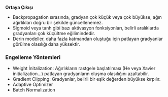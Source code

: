 **Ortaya Çıkışı**
- Backpropagation sırasında, gradyan çok küçük veya çok büyükse, ağın ağırlıkları doğru bir şekilde güncellenemez.
- Sigmoid veya tanh gibi bazı aktivasyon fonksiyonları, belirli aralıklarda gradyanları çok küçültme eğilimindedir.
- Derin modeller, daha fazla katmandan oluştuğu için patlayan gradyanlar görülme olasılığı daha yüksektir.
### Engelleme Yöntemleri
- Weight İnitalization: Ağırlıkların rastgele başlatılması (He veya Xavier initialization...) patlayan gradyanların oluşma olasılığını azaltabilir.
- Gradient Clipping: Gradyanlar, belirli bir eşik değerden büyükse kırpılır.
- Adaptive Optimizer
- Batch Normalization